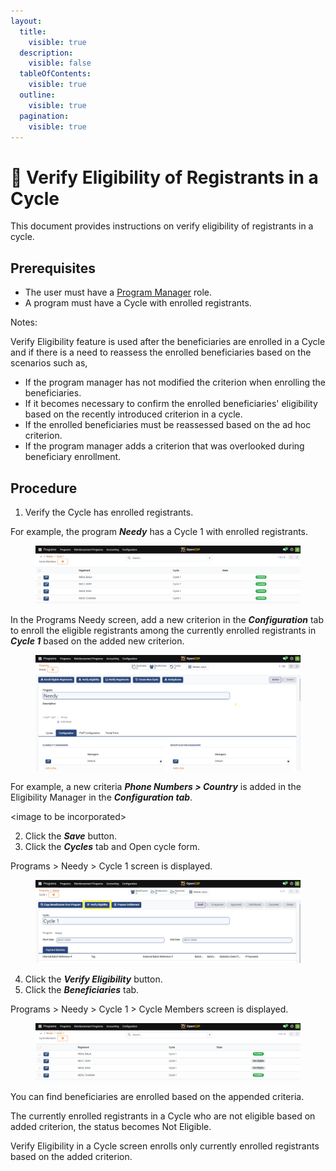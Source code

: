```yaml
---
layout:
  title:
    visible: true
  description:
    visible: false
  tableOfContents:
    visible: true
  outline:
    visible: true
  pagination:
    visible: true
---
```


# 📔 Verify Eligibility of Registrants in a Cycle

This document provides instructions on verify eligibility of registrants in a cycle.

## Prerequisites

* The user must have a [Program Manager](../../../../features/program-management/role-of-a-program-manager.md) role.
* A program must have a Cycle with enrolled registrants.

Notes:

Verify Eligibility feature is used after the beneficiaries are enrolled in a Cycle and if there is a need to reassess the enrolled beneficiaries based on the scenarios such as,

* If the program manager has not modified the criterion when enrolling the beneficiaries.
* If it becomes necessary to confirm the enrolled beneficiaries' eligibility based on the recently introduced criterion in a cycle.
* If the enrolled beneficiaries must be reassessed based on the ad hoc criterion.
* If the program manager adds a criterion that was overlooked during beneficiary enrollment.

## Procedure

1. Verify the Cycle has enrolled registrants.

For example, the program _**Needy**_ has a Cycle 1 with enrolled registrants.

<figure><img src="../../../../../.gitbook/assets/program-cycle.png" alt=""><figcaption></figcaption></figure>

In the Programs Needy screen, add a new criterion in the _**Configuration**_ tab to enroll the eligible registrants among the currently enrolled registrants in _**Cycle 1**_ based on the added new criterion.&#x20;

<figure><img src="../../../../../.gitbook/assets/program-screen (1).png" alt=""><figcaption></figcaption></figure>

For example, a new criteria _**Phone Numbers > Country**_ is added in the Eligibility Manager in the _**Configuration tab**_.

\<image to be incorporated>

2. Click the _**Save**_ button.
3. Click the _**Cycles**_ tab and Open cycle form.

Programs > Needy > Cycle 1 screen is displayed.

<figure><img src="../../../../../.gitbook/assets/cycle 1-screen.png" alt=""><figcaption></figcaption></figure>

4. Click the _**Verify Eligibility**_ button.
5. Click the _**Beneficiaries**_ tab.

Programs > Needy > Cycle 1 > Cycle Members screen is displayed.

<figure><img src="../../../../../.gitbook/assets/cycle-member.png" alt=""><figcaption></figcaption></figure>

You can find beneficiaries are enrolled based on the appended criteria.&#x20;

The currently enrolled registrants in a Cycle who are not eligible based on added criterion, the status becomes Not Eligible.&#x20;

Verify Eligibility in a Cycle screen enrolls only currently enrolled registrants based on the added criterion.
